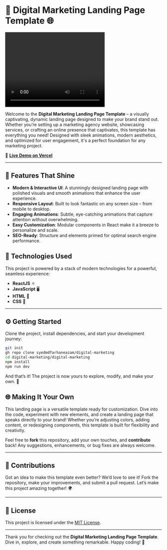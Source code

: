 # 🚀 Digital Marketing Landing Page Template 🌐

<video width="320" height="240" controls>
  <source src="https://github.com/user-attachments/assets/62cbbb5e-9656-4179-ae3c-90b5daa3b086" type="video/mp4">
  Your browser does not support the video tag.
</video>

Welcome to the **Digital Marketing Landing Page Template** – a visually captivating, dynamic landing page designed to make your brand stand out. Whether you’re setting up a marketing agency website, showcasing services, or crafting an online presence that captivates, this template has everything you need! Designed with sleek animations, modern aesthetics, and optimized for user engagement, it's a perfect foundation for any marketing project.

🌟 **[Live Demo on Vercel](https://nazamdigitalmarketing.vercel.app/)**

---

## 🎨 Features That Shine

- **Modern & Interactive UI**: A stunningly designed landing page with polished visuals and smooth animations that enhance the user experience.
- **Responsive Layout**: Built to look fantastic on any screen size – from mobile to desktop.
- **Engaging Animations**: Subtle, eye-catching animations that capture attention without overwhelming.
- **Easy Customization**: Modular components in React make it a breeze to personalize and scale.
- **SEO-Ready**: Structure and elements primed for optimal search engine performance.

## 🔧 Technologies Used

This project is powered by a stack of modern technologies for a powerful, seamless experience:

- **ReactJS** ⚛️
- **JavaScript** 🖥️
- **HTML** 🧱
- **CSS** 🎨

---

## ⚙️ Getting Started

Clone the project, install dependencies, and start your development journey:

```bash
git init
gh repo clone syedmdfarhaneazam/digital-marketing
cd digital-marketing/digital-marketing
npm install
npm run dev
```
And that’s it! The project is now yours to explore, modify, and make your own. 💪

## 🌐 Making It Your Own

This landing page is a versatile template ready for customization. Dive into the code, experiment with new elements, and create a landing page that speaks directly to your brand! Whether you’re adjusting colors, adding content, or redesigning components, this template is built for flexibility and creativity.

Feel free to **fork** this repository, add your own touches, and **contribute** back! Any suggestions, enhancements, or bug fixes are always welcome.

---

## 🤝 Contributions

Got an idea to make this template even better? We’d love to see it! Fork the repository, make your improvements, and submit a pull request. Let’s make this project amazing together! 🌍

---

## 📜 License

This project is licensed under the [MIT License](LICENSE).

---

Thank you for checking out the **Digital Marketing Landing Page Template**. Dive in, explore, and create something remarkable. Happy coding! 🎉
